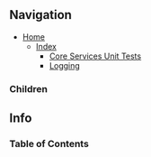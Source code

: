 #

## Navigation

* [Home](/README.md)
	* [Index](/docs/Index.md)
		* [Core Services Unit Tests](/src/CoreServicesUnitTests/README.md)
		* [Logging](/src/CoreServices/Logging/README.md)

### Children

## Info

### Table of Contents